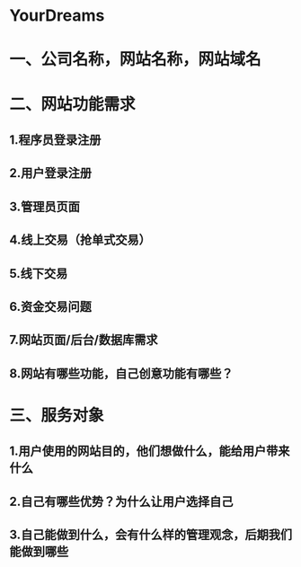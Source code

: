 # YourDreams
# 一、公司名称，网站名称，网站域名
# 二、网站功能需求
## 1.程序员登录注册
## 2.用户登录注册
## 3.管理员页面
## 4.线上交易（抢单式交易）
## 5.线下交易
## 6.资金交易问题
## 7.网站页面/后台/数据库需求
## 8.网站有哪些功能，自己创意功能有哪些？
# 三、服务对象
## 1.用户使用的网站目的，他们想做什么，能给用户带来什么
## 2.自己有哪些优势？为什么让用户选择自己
## 3.自己能做到什么，会有什么样的管理观念，后期我们能做到哪些
 
